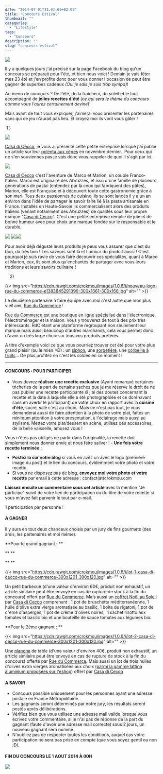 ```yaml
---
date: "2014-07-01T11:03:00+02:00"
title: "Concours Estival"
thumbnail: ""
categories:
  - "Lifestyle"
tags:
  - "Concours"
description: ""
slug: "concours-estival"
---
```


[![](https://cdn.rawgit.com/crokmou/images/1.0.6/i/concours-ete11.jpg)](https://cdn.rawgit.com/crokmou/images/1.0.6/i/concours-ete11.jpg)

Il y a quelques jours j'ai précisé sur la page Facebook du blog qu'un concours se préparait pour l'été, et bien nous voici ! Demain je vais fêter mes 23 été et j'en profite donc pour vous donner l'occasion de peut être gagner de superbes cadeaux _(Oui je sais je suis trop sympa)_!

Au menu de concours ? De l'été, de la fraicheur, du soleil et le tout accompagné de **jolies recettes d'été** _(ce qui sera le thème du concours comme vous l'aurez certainement deviné)_!

Mais avant de tout vous expliquer, j'aimerai vous présenter les partenaires sans qui ce jeu n'aurait pas lieu. Et croyez moi ils vont vous gâter !

 1 )

[![](https://cdn.rawgit.com/crokmou/images/1.0.6/i/logo1.png)](https://cdn.rawgit.com/crokmou/images/1.0.6/i/logo1.png)

[Casa di Cecco](http://www.casadicecco.com/), je vous ai présenté cette petite entreprise lorsque j'ai publié un article sur leur [polenta aux cèpes](https://crokmou.com/2013/11/polenta-aux-cepes-casa-di-cecco.html) en novembre dernier.  Pour ceux qui ne s'en souviennes pas je vais donc vous rappeler de quoi il s'agit par ici.

[![](https://cdn.rawgit.com/crokmou/images/1.0.6/i/1391622_544453588962730_1728755809_n1.jpg)](https://cdn.rawgit.com/crokmou/images/1.0.6/i/1391622_544453588962730_1728755809_n1.jpg)

[Casa di Cecco](http://www.casadicecco.com/) c'est l'aventure de Marco et Marion, un couple Franco-Italien. Marco est originaire des Abruzzes, et issu d'une famille de plusieurs générations de pastai (entendez par là ceux qui fabriquent des pâtes), Marion, elle est Française et à découvert toute cette gastronomie grâce à son mari. Tous deux passionnés de cuisine, ils se sont lancés il y a un an environ dans l'idée de partager le savoir faire lié à la pasta artisanale en France. Installés en Haute-Savoie ils commercialisent alors des produits Italiens (venant notamment des Abruzzes) de qualités sous leur propre marque "[Casa di Cecco](http://www.casadicecco.com/)". C'est une petite entreprise remplie de joie et de bonne humeur avec pour choix une marque fondée sur le responsable et le durable.

[![](https://scontent-b-cdg.xx.fbcdn.net/hphotos-xpa1/v/t1.0-9/p720x720/1011787_590582971016458_1522725117_n.jpg?oh=e179f2edd7a3132bf9c9b3cec6ac1a1e&oe=542F7EF8)](https://scontent-b-cdg.xx.fbcdn.net/hphotos-xpa1/v/t1.0-9/p720x720/1011787_590582971016458_1522725117_n.jpg?oh=e179f2edd7a3132bf9c9b3cec6ac1a1e&oe=542F7EF8) [![](https://scontent-a-cdg.xx.fbcdn.net/hphotos-prn2/t1.0-9/1507176_570559786352110_2018219518_n.jpg)](https://scontent-a-cdg.xx.fbcdn.net/hphotos-prn2/t1.0-9/1507176_570559786352110_2018219518_n.jpg)[![](https://fbcdn-sphotos-g-a.akamaihd.net/hphotos-ak-frc3/t1.0-9/p720x720/1488313_579012632173492_1191050216_n.jpg)](https://fbcdn-sphotos-g-a.akamaihd.net/hphotos-ak-frc3/t1.0-9/p720x720/1488313_579012632173492_1191050216_n.jpg)

Pour avoir déjà dégusté leurs produits je peux vous assurer que c'est du bon, du très bon ! Les saveurs sont là et l'amour du produit aussi ! C'est pourquoi je suis ravie de vous faire découvrir ces spécialités, quant à Marco et Marion, eux, ils sont plus qu'enchantés de partager avec vous leurs traditions et leurs savoirs culinaire !

    2)

{{< img src="https://cdn.rawgit.com/crokmou/images/1.0.6/i/nouveau-logo-rue-du-commerce-e1383845291399-300x1661-300x166.jpg" alt="" >}}

Le deuxième partenaire à faire équipe avec moi n'est autre que mon plus vieil ami, [Rue du Commerce](http://www.rueducommerce.fr/) !

[Rue du Commerce](http://www.rueducommerce.fr/) est une boutique en ligne spécialisé dans l'électronique, l'électroménager et la maison. Vous y trouverez de tout à des prix très intéressants. RdC étant une plateforme regroupant non seulement leur marque mais aussi beaucoup d'autres marchands, cela vous permet donc d'avoir un très large choix sur tous vos produits préférés.

A titre d'exemple voici ce que vous pourriez trouver cet été pour votre plus grand plaisir (ou le mien =D) : un [siphon](http://www.rueducommerce.fr/index/siphon%20mastrad), une [sorbetière](http://www.rueducommerce.fr/m/pl/malid:9633614), une [corbeille à fruits](http://www.rueducommerce.fr/m/pl/malid:4769883)... De plus profitez en c'est les soldes en ce moment !

_______________________________

#### CONCOURS : POUR PARTICIPER

- Vous devrez **réaliser une recette exclusive** (Ayant remarqué certaines tricheries de la part de certains sachez que je me réserve le droit de ne pas publier une recette participante si j'ai des doutes concernant la recette et la date à laquelle elle a été photographiée et ce dorénavant sans en avertir le participant) de votre choix en rapport avec la **cuisiné d'été**, sucré, salé c'est au choix.  Mais ce n'est pas tout, je vous demanderai aussi de faire attention à la photo de votre plat, faites un minimum attention à votre présentation, à l'éclairage mais aussi au stylisme. Mettez votre plat/dessert en scène, utilisez des accessoires, de la belle vaisselle, amusez vous !

Vous n'êtes pas obligés de partir dans l'originalité, la recette doit simplement nous donner envie et nous faire saliver ! - **Une fois votre recette terminée** :

*   **Postez la sur votre blog** si vous en avez un avec le logo (première image du post) et le lien du concours, évidemment votre photo et votre recette.
*   Si vous ne disposez pas de blog, **envoyez moi votre photo et votre recette** par email à cette adresse : contact(at)crokmou.com

**Laissez ensuite un commentaire sous cet article** avec la mention "Je participe" suivit de votre lien de participation ou du titre de votre recette si vous m'avez fait parvenir le tout par e-mail.

1 participation par personne !

#### A GAGNER

Il y aura en tout deux chanceux choisis par un jury de fins gourmets (des amis, les partenaires et moi même).

**Pour le grand gagnant : **

** **

** **

{{< img src="https://cdn.rawgit.com/crokmou/images/1.0.6/i/lot-1-casa-di-cecco-rue-du-commerce-300x1201-300x120.jpg" alt="" >}}

Un petit barbecue (d'une valeur d'environ 60€, produit non exhaustif, un article similaire peut être envoyé en cas de rupture de stock à la fin du concours) offert par [Rue du Commerce](http://www.rueducommerce.fr/). Mais aussi un [coffret Noël au Soleil](http://www.casadicecco.com/shop/fr/paniers-gourmands/136-coffr.html) par [Casa di Cecco](http://www.casadicecco.com/) comprenant : 1 pot de bruschetta méditerranéenne, 1 huile d'olive extra vierge aromatisée au basilic, 1 boite de rigatoni, 1 pot de crème d'asperges, 1 pot de crème d'olives noires,  1 sachet risotto aux tomates et basilic bio et une bouteille de sauce tomates aux légumes bio.

**Pour le 2ème gagnant : **

{{< img src="https://cdn.rawgit.com/crokmou/images/1.0.6/i/lot-2-casa-di-cecco-rue-du-commerce-300x1201-300x120.jpg" alt="" >}}

Une [plancha](http://www.rueducommerce.fr/m/pl/malid:15123295) de table (d'une valeur d'environ 40€, produit non exhaustif, un article similaire peut être envoyé en cas de rupture de stock à la fin du concours) offerte par [Rue du Commerce](http://www.rueducommerce.fr/). Mais aussi un lot de trois huiles d'olives extra vierges aromatisées aux choix ([parmi la gamme lattina aluminium proposées sur l'eshop](http://www.casadicecco.com/shop/fr/6-huiles-et-sels)) offert par [Casa di Cecco](http://www.casadicecco.com/)

#### A SAVOIR

*   Concours possible uniquement pour les personnes ayant une adresse postale en France Métropolitaine.
*   Les gagnants seront déterminés par notre jury, les résultats seront postés après délibérations.
*   Vérifiez bien que vous utilisez une adresse mail valide lorsque vous écrivez votre commentaire, si je n'ai pas de réponse de la part du gagnant (faute d'avoir une adresse mail correcte) sous 2 jours, un nouveau gagnant sera nommé.
*   N'oubliez pas de respecter toutes les conditions, auquel cas votre participation ne sera pas prise en compte (que vous soyez gentil ou non ;D).

#### FIN DU CONCOURS LE 1 AOUT 2014 À 00H

[![](https://cdn.rawgit.com/crokmou/images/1.0.6/i/crab51.gif)](https://cdn.rawgit.com/crokmou/images/1.0.6/i/crab51.gif)

